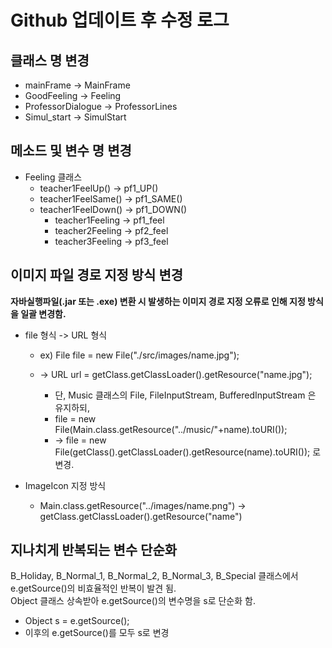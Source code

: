 # Github 업데이트 후 수정 로그

클래스 명 변경
------------
* mainFrame -> MainFrame
* GoodFeeling -> Feeling
* ProfessorDialogue -> ProfessorLines
* Simul_start -> SimulStart  

메소드 및 변수 명 변경
-------------
* Feeling 클래스
  * teacher1FeelUp() -> pf1_UP()
  * teacher1FeelSame() -> pf1_SAME()
  * teacher1FeelDown() -> pf1_DOWN()
    * teacher1Feeling -> pf1_feel
    * teacher2Feeling -> pf2_feel
    * teacher3Feeling -> pf3_feel 

이미지 파일 경로 지정 방식 변경
------------------
__자바실행파일(.jar 또는 .exe) 변환 시 발생하는 이미지 경로 지정 오류로 인해 지정 방식을 일괄 변경함.__  

* file 형식 -> URL 형식
  * ex) File file = new File("./src/images/name.jpg");
  * -> URL url = getClass.getClassLoader().getResource("name.jpg");

    * 단, Music 클래스의 File, FileInputStream, BufferedInputStream 은 유지하되,  
    * file = new File(Main.class.getResource("../music/"+name).toURI());  
    * -> file = new File(getClass().getClassLoader().getResource(name).toURI()); 로 변경.  

* ImageIcon 지정 방식
  * Main.class.getResource("../images/name.png") -> getClass.getClassLoader().getResource("name")  

지나치게 반복되는 변수 단순화 
--------------------
B_Holiday, B_Normal_1, B_Normal_2, B_Normal_3, B_Special 클래스에서 e.getSource()의 비효율적인 반복이 발견 됨.  
Object 클래스 상속받아 e.getSource()의 변수명을 s로 단순화 함.
* Object s = e.getSource();  
* 이후의 e.getSource()를 모두 s로 변경
